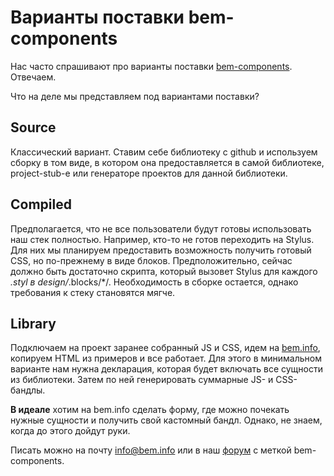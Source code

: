# Варианты поставки bem-components

Нас часто спрашивают про варианты поставки [bem-components](https://ru.bem.info/libs/bem-components/). Отвечаем.

Что на деле мы представляем под вариантами поставки?

## Source

Классический вариант. Ставим себе библиотеку с github и используем сборку в том виде, в котором она предоставляется в самой библиотеке, project-stub-е или генераторе проектов для данной библиотеки.

## Compiled

Предполагается, что не все пользователи будут готовы использовать наш стек полностью. Например, кто-то не готов переходить на Stylus. Для них мы планируем предоставить возможность получить готовый CSS, но по-прежнему в виде блоков. Предположительно, сейчас должно быть достаточно скрипта, который вызовет Stylus для каждого *.styl в design/*.blocks/*/. Необходимость в сборке остается, однако требования к стеку становятся мягче.

## Library

Подключаем на проект заранее собранный JS и CSS, идем на [bem.info](https://ru.bem.info/), копируем HTML из примеров и все работает. Для этого в минимальном варианте нам нужна декларация, которая будет включать все сущности из библиотеки. Затем по ней генерировать суммарные JS- и CSS-бандлы.

**В идеале** хотим на bem.info сделать форму, где можно почекать нужные сущности и получить свой кастомный бандл. Однако, не знаем, когда до этого дойдут руки.

Писать можно на почту [info@bem.info](mailto:info@bem.info) или в наш [форум](http://ru.bem.info/forum/?labels=bem-components) с меткой bem-components.
